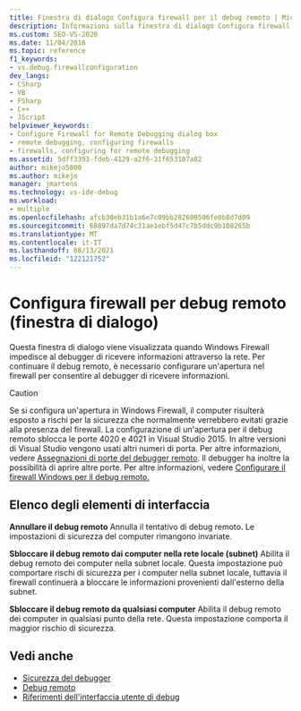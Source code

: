```yaml
---
title: Finestra di dialogo Configura firewall per il debug remoto | Microsoft Docs
description: Informazioni sulla finestra di dialogo Configura firewall per il debug remoto, che viene visualizzata quando il firewall Windows impedisce al debugger di ricevere dati in rete.
ms.custom: SEO-VS-2020
ms.date: 11/04/2016
ms.topic: reference
f1_keywords:
- vs.debug.firewallconfiguration
dev_langs:
- CSharp
- VB
- FSharp
- C++
- JScript
helpviewer_keywords:
- Configure Firewall for Remote Debugging dialog box
- remote debugging, configuring firewalls
- firewalls, configuring for remote debugging
ms.assetid: 5dff3393-fdeb-4129-a2f6-31f653107a82
author: mikejo5000
ms.author: mikejo
manager: jmartens
ms.technology: vs-ide-debug
ms.workload:
- multiple
ms.openlocfilehash: afcb30eb31b1a6e7c09bb282600506fe0b8d7d09
ms.sourcegitcommit: 68897da7d74c31ae1ebf5d47c7b5ddc9b108265b
ms.translationtype: MT
ms.contentlocale: it-IT
ms.lasthandoff: 08/13/2021
ms.locfileid: "122121752"
---
```

# <a name="configure-firewall-for-remote-debugging-dialog-box"></a>Configura firewall per debug remoto (finestra di dialogo)
Questa finestra di dialogo viene visualizzata quando Windows Firewall impedisce al debugger di ricevere informazioni attraverso la rete. Per continuare il debug remoto, è necessario configurare un'apertura nel firewall per consentire al debugger di ricevere informazioni.

> [!CAUTION]
> Se si configura un'apertura in Windows Firewall, il computer risulterà esposto a rischi per la sicurezza che normalmente verrebbero evitati grazie alla presenza del firewall. La configurazione di un'apertura per il debug remoto sblocca le porte 4020 e 4021 in Visual Studio 2015. In altre versioni di Visual Studio vengono usati altri numeri di porta. Per altre informazioni, vedere [Assegnazioni di porte del debugger remoto](../debugger/remote-debugger-port-assignments.md). Il debugger ha inoltre la possibilità di aprire altre porte. Per altre informazioni, vedere [Configurare il firewall Windows per il debug remoto.](../debugger/configure-the-windows-firewall-for-remote-debugging.md)

## <a name="uielement-list"></a>Elenco degli elementi di interfaccia
 **Annullare il debug remoto** Annulla il tentativo di debug remoto. Le impostazioni di sicurezza del computer rimangono invariate.

 **Sbloccare il debug remoto dai computer nella rete locale (subnet)** Abilita il debug remoto dei computer nella subnet locale. Questa impostazione può comportare rischi di sicurezza per i computer nella subnet locale, tuttavia il firewall continuerà a bloccare le informazioni provenienti dall'esterno della subnet.

 **Sbloccare il debug remoto da qualsiasi computer** Abilita il debug remoto dei computer in qualsiasi punto della rete. Questa impostazione comporta il maggior rischio di sicurezza.

## <a name="see-also"></a>Vedi anche

- [Sicurezza del debugger](../debugger/debugger-security.md)
- [Debug remoto](../debugger/remote-debugging.md)
- [Riferimenti dell'interfaccia utente di debug](../debugger/debugging-user-interface-reference.md)